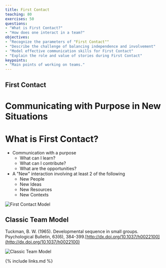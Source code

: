 ```yaml
---
title: First Contact
teaching: 80
exercises: 50
questions:
- "What is First Contact?"
- "How does one interact in a team?"
objectives:
- "Recognize the parameters of "First Contact""
- "Describe the challenge of balancing independence and involvement"
- "Model effective communication skills for First Contact"
- "Explain the role and value of stories during First Contact"
keypoints:
- "Main points of working on teams."
---
```


## First Contact
# Communicating with Purpose in New Situations

# What is First Contact?
- Communication with a purpose
  - What can I learn?
  - What can I contribute?
  - What are the opportunities?
- A "New" interaction involving at least 2 of the following
  - New People
  - New Ideas
  - New Resources
  - New Contexts

![First Contact Model](//nguyentj.github.io/CyberAmbassadors-CMS/fig/first_contact.PNG)


## Classic Team Model
Tuckman, B. W. (1965). Developmental sequence in small groups. Psychological Bulletin, 63(6), 384-399.[http://dx.doi.org/10.1037/h0022100](http://dx.doi.org/10.1037/h0022100)

![Classic Team Model](//nguyentj.github.io/CyberAmbassadors-CMS/fig/team_work.png)


{% include links.md %}
